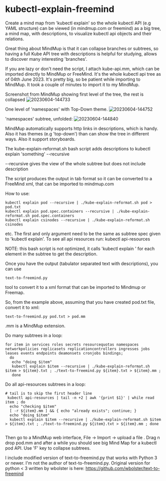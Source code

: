 # kubectl-explain-freemind

Create a mind map from 'kubectl explain'
so the whole kubectl API (e.g YAML structure) can be viewed (in mindmup.com or freemind) as a big tree, a mind map, with descriptions, 
to visualize kubectl api objects and their relations.

Great thing about MindMup is that it can collapse branches or subtrees, so having a full Kube API tree with
descriptions is helpful for studying, allows to discover many interesting 'branches'.

If you are lazy or don't need the script, I attach kube-api.mm, which can be imported directly to MindMup or
FreeMind. It's the whole kubectl api tree as of 04th June 2023.
It's pretty big, so be patient while importing to MindMup. It took a couple of minutes to import it to my MindMup.

Screenshot from MindMup showing first level of the tree, the rest is collapsed
![20230604-144733](https://github.com/mtsuszycki/kubectl-explain-freemind/assets/3226505/2f1b92f8-42b9-4acc-b22e-57629697c1d5)


One level of 'namespaces'  with Top-Down theme.
![20230604-144752](https://github.com/mtsuszycki/kubectl-explain-freemind/assets/3226505/41059ad9-f5bd-4646-a97a-d728cc023116)

'namespaces' subtree, unfolded:
![20230604-144840](https://github.com/mtsuszycki/kubectl-explain-freemind/assets/3226505/ee94ab51-d609-4c44-9f69-feace91dfb3c)


MindMup automatically supports http links in descriptions, which is handy.
Also it has themes (e.g 'top-down') than can show the tree in different ways. Also it support storyboards. 

The kube-explain-reformat.sh bash script adds descriptions to 
kubectl explain 'something' --recursive

--recursive gives the view of the whole subtree but does not include description

The script produces the output in tab format
so it can be converted to a FreeMind xml, that can be imported to mindmup.com

How to use:
```
kubectl explain pod --recursive | ./kube-explain-reformat.sh pod > pod.txt
kubectl explain pod.spec.containers --recursive | ./kube-explain-reformat.sh pod.spec.containers
kubectl explain csinodes --recursive | ./kube-explain-reformat.sh csinodes
```
etc.
The first and only argument need to be the same as subtree spec given to 'kubectl explain'.
To see all api resources run:
kubectl api-resources

NOTE: this bash script is not optimized, it calls 'kubectl explain ' for each element in the subtree
to get the description.

Once you have the output (tabulator separated text with descriptions), you can use
```
text-to-freemind.py
```
tool to convert it to a xml format that can be imported to Mindmup or Freemap.

So, from the example above, assuming that you have created pod.txt file, convert it to xml:
```
text-to-freemind.py pod.txt > pod.mm
```
.mm is a MindMup extension.

Do many subtrees in a loop:
```
for item in services roles secrets resourcequotas namespaces networkpolicies replicasets replicationcontrollers ingresses jobs leases events endpoints deamonsets cronjobs bindings;
  do 
   echo "doing $item"  
   kubectl explain $item --recursive | ./kube-explain-reformat.sh $item > ${item}.txt ; ./text-to-freemind.py ${item}.txt > ${item}.mm ;
   done

```
Do all api-resources subtrees in a loop:
```
# tail is to skip the first header line
 kubectl api-resources | tail -n +2 | awk '{print $1}' | while read item ; do 
  echo "checking $item" 
  [ -r ${item}.mm ] && { echo "already exists"; continue; } 
  echo "doing $item"  
  kubectl explain $item --recursive | ./kube-explain-reformat.sh $item > ${item}.txt ; ./text-to-freemind.py ${item}.txt > ${item}.mm ; done
 
 ```

Then go to a MindMup web interface, File -> Import -> upload a file . Drag n drop pod.mm 
and after a while you should see big Mind Map for a kubectl pod API. Use 'F' key to collapse subtrees.


I include modified version of text-to-freemind.py that works with Python 3 or newer.
I'm not the author of text-to-freemind.py.
Original version for python < 3 written by wbolster is here:
https://github.com/wbolster/text-to-freemind

